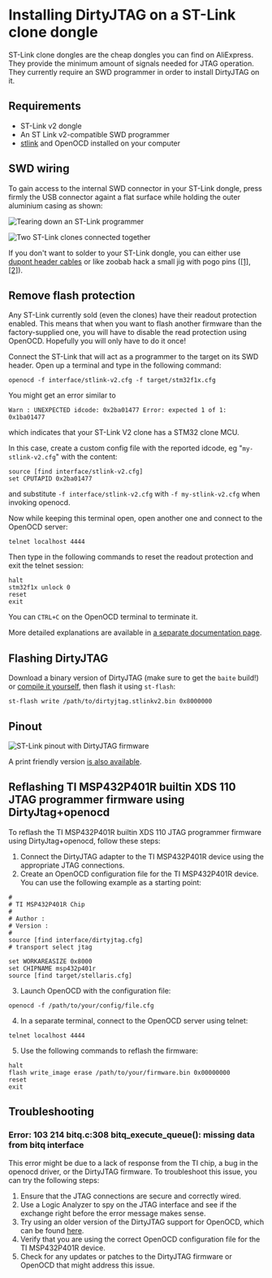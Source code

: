 # Installing DirtyJTAG on a ST-Link clone dongle

ST-Link clone dongles are the cheap dongles you can find on AliExpress. They provide the minimum amount of signals needed for JTAG operation. They currently require an SWD programmer in order to install DirtyJTAG on it.

## Requirements

 * ST-Link v2 dongle
 * An ST Link v2-compatible SWD programmer
 * [stlink](https://github.com/texane/stlink) and OpenOCD installed on your computer

## SWD wiring

To gain access to the internal SWD connector in your ST-Link dongle, press firmly the USB connector againt a flat surface while holding the outer aluminium casing as shown:

![Tearing down an ST-Link programmer](img/stlinkv2-teardown.gif)

![Two ST-Link clones connected together](img/stlinkv2-programming.png)

If you don't want to solder to your ST-Link dongle, you can either use [dupont header cables](img/stlinkv2-header-cable.jpg) or like zoobab hack a small jig with pogo pins ([[1]](img/stlinkv2-jig-1.jpg), [[2]](img/stlinkv2-jig-2.jpg)).

## Remove flash protection

Any ST-Link currently sold (even the clones) have their readout protection enabled. This means that when you want to flash another firmware than the factory-supplied one, you will have to disable the read protection using OpenOCD. Hopefully you will only have to do it once!

Connect the ST-Link that will act as a programmer to the target on its SWD header. Open up a terminal and type in the following command:

```
openocd -f interface/stlink-v2.cfg -f target/stm32f1x.cfg
```

You might get an error similar to
```
Warn : UNEXPECTED idcode: 0x2ba01477 Error: expected 1 of 1: 0x1ba01477
```
which indicates that your ST-Link V2 clone has a STM32 clone MCU.

In this case, create a custom config file with the reported idcode, eg "`my-stlink-v2.cfg`" with the content:
```
source [find interface/stlink-v2.cfg]
set CPUTAPID 0x2ba01477
```
and substitute `-f interface/stlink-v2.cfg` with `-f my-stlink-v2.cfg` when invoking openocd.

Now while keeping this terminal open, open another one and connect to the OpenOCD server:

```
telnet localhost 4444
```

Then type in the following commands to reset the readout protection and exit the telnet session:

```
halt
stm32f1x unlock 0
reset
exit
```

You can `CTRL+C` on the OpenOCD terminal to terminate it.

More detailed explanations are available in [a separate documentation page](stm32f1-flash-protection.md).

## Flashing DirtyJTAG

Download a binary version of DirtyJTAG (make sure to get the `baite` build!) or [compile it yourself](building-dirtyjtag.md), then flash it using `st-flash`:

```
st-flash write /path/to/dirtyjtag.stlinkv2.bin 0x8000000
```

## Pinout

![ST-Link pinout with DirtyJTAG firmware](img/stlink-pinout.jpg)

A print friendly version [is also available](img/stlinkv2-sticker.svg).

## Reflashing TI MSP432P401R builtin XDS 110 JTAG programmer firmware using DirtyJtag+openocd

To reflash the TI MSP432P401R builtin XDS 110 JTAG programmer firmware using DirtyJtag+openocd, follow these steps:

1. Connect the DirtyJTAG adapter to the TI MSP432P401R device using the appropriate JTAG connections.
2. Create an OpenOCD configuration file for the TI MSP432P401R device. You can use the following example as a starting point:

```
#
# TI MSP432P401R Chip
#
# Author : 
# Version : 
#
source [find interface/dirtyjtag.cfg]
# transport select jtag

set WORKAREASIZE 0x8000
set CHIPNAME msp432p401r
source [find target/stellaris.cfg]
```

3. Launch OpenOCD with the configuration file:

```
openocd -f /path/to/your/config/file.cfg
```

4. In a separate terminal, connect to the OpenOCD server using telnet:

```
telnet localhost 4444
```

5. Use the following commands to reflash the firmware:

```
halt
flash write_image erase /path/to/your/firmware.bin 0x00000000
reset
exit
```

## Troubleshooting

### Error: 103 214 bitq.c:308 bitq_execute_queue(): missing data from bitq interface

This error might be due to a lack of response from the TI chip, a bug in the openocd driver, or the DirtyJTAG firmware. To troubleshoot this issue, you can try the following steps:

1. Ensure that the JTAG connections are secure and correctly wired.
2. Use a Logic Analyzer to spy on the JTAG interface and see if the exchange right before the error message makes sense.
3. Try using an older version of the DirtyJTAG support for OpenOCD, which can be found [here](https://sourceforge.net/u/phdussud/openocd/).
4. Verify that you are using the correct OpenOCD configuration file for the TI MSP432P401R device.
5. Check for any updates or patches to the DirtyJTAG firmware or OpenOCD that might address this issue.
